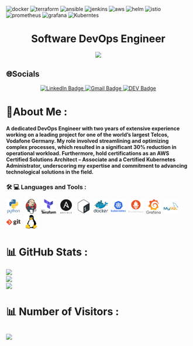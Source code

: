 

![docker](https://img.shields.io/badge/Docker-Container-blue)
![terraform](https://img.shields.io/badge/Terraform-Infrastructure-darkblue)
![ansible](https://img.shields.io/badge/Ansible-Configuration-lightblack)
![jenkins](https://img.shields.io/badge/Jenkins-Automation-white)
![aws](https://img.shields.io/badge/AWS-CloudProvider-yellow)
![helm](https://img.shields.io/badge/Helm-Charts-blue)
![istio](https://img.shields.io/badge/Istio-ServiceMesh-darkblue)
![prometheus](https://img.shields.io/badge/Prometheus-Monitor-lightblack)
![grafana](https://img.shields.io/badge/Grafana-Analytics&Monitoring-white)
![Kuberntes](https://img.shields.io/badge/kubernetes-Orchesterator-blue)


<div id="header" align="center"> <h1> Software DevOps Engineer </h1></div>
<div id="header" align="center">
  <img src="https://media.giphy.com/media/5eLDrEaRGHegx2FeF2/giphy.gif" width="200"/>
</div>

## 🌐Socials
<div id="badges" align="center">
  <a href="https://www.linkedin.com/in/mohamed-sambo"  target="_blank" alt="LinkedIn">
    <img src="https://img.shields.io/badge/LinkedIn-blue?style=for-the-badge&logo=linkedin&logoColor=white" alt="LinkedIn Badge"/>
  </a>
   <a href="https://www.mohamedsamboiti@gmail.com"  target="_blank" alt="Gmail">
    <img src="https://img.shields.io/badge/Gmail-red?style=for-the-badge&logo=gmail&logoColor=white" alt="Gmail Badge"/>
  </a>
  <a href="https://dev.to/sambo2021" target="_blank" alt="DEV">
    <img src="https://img.shields.io/badge/Dev-black?style=for-the-badge&logo=dev&logoColor=black" alt="DEV Badge"/>
  </a>
</div>


# 💫About Me :
<div >
  <h4>
A dedicated DevOps Engineer with two years of extensive experience working on a leading project for one of the world’s largest Telcos, Vodafone Germany. 
My role involved streamlining and optimizing complex processes, which resulted in a significant 30% reduction in operational workload. Furthermore, hold certifications as an AWS Certified Solutions Architect – Associate and a Certified Kubernetes Administrator, underscoring my expertise and commitment to advancing technological solutions in the field.
  </h4>
  </div>
     
     
### :hammer_and_wrench: 💻 Languages and Tools :
<div >
 <img src="https://github.com/devicons/devicon/blob/master/icons/python/python-original-wordmark.svg" title="Python" alt="Python" width="40" height="40"/>&nbsp;
 <img src="https://github.com/devicons/devicon/blob/master/icons/jenkins/jenkins-original.svg" title="Jenkins" alt="Jenkins" width="40" height="40"/>&nbsp;
 <img src="https://github.com/devicons/devicon/blob/master/icons/terraform/terraform-original-wordmark.svg" title="Terraform" alt="Terraform" width="40" height="40"/>&nbsp;
 <img src="https://github.com/devicons/devicon/blob/master/icons/ansible/ansible-original-wordmark.svg" title="Ansible" alt="Ansible" width="40" height="40"/>&nbsp;
 <img src="https://github.com/devicons/devicon/blob/master/icons/bash/bash-original.svg" title="Bash" alt="Bash" width="40" height="40"/>&nbsp;
 <img src="https://github.com/devicons/devicon/blob/master/icons/docker/docker-original-wordmark.svg" title="Docker" alt="docker" width="40" height="40"/>&nbsp;
 <img src="https://github.com/devicons/devicon/blob/master/icons/kubernetes/kubernetes-plain-wordmark.svg" title="kubernetes" alt="kubernetes" width="40" height="40"/>&nbsp;
 <img src="https://github.com/devicons/devicon/blob/master/icons/prometheus/prometheus-original-wordmark.svg" title="Prometheus" alt="prometheus" width="40" height="40"/>&nbsp;
 <img src="https://github.com/devicons/devicon/blob/master/icons/grafana/grafana-original-wordmark.svg" title="Grafana" alt="grafana" width="40" height="40"/>&nbsp;
 <img src="https://github.com/devicons/devicon/blob/master/icons/mysql/mysql-original-wordmark.svg" title=Mysql" alt="mysql" width="40" height="40"/>&nbsp;
 <img src="https://github.com/devicons/devicon/blob/master/icons/git/git-original-wordmark.svg" title="git" alt="git" width="40" height="40"/>&nbsp;
 <img src="https://github.com/devicons/devicon/blob/master/icons/linux/linux-original.svg" title="linux" alt="linux" width="40" height="40"/>&nbsp;                    
</div>

# 📊 GitHub Stats :
![](https://github-readme-stats.vercel.app/api?username=sambo2021&theme=gruvbox&hide_border=false&include_all_commits=false&count_private=false)<br/>
![](https://github-readme-streak-stats.herokuapp.com/?user=sambo2021&theme=gruvbox&hide_border=false)<br/>
![](https://github-readme-stats.vercel.app/api/top-langs/?username=sambo2021&theme=gruvbox&hide_border=false&include_all_commits=false&count_private=false&layout=compact)

# 📊 Number of Visitors :
<div>
  <h2>
    <img src="https://profile-counter.glitch.me/sambo2021/count.svg"/>
  </h2>
</div>















